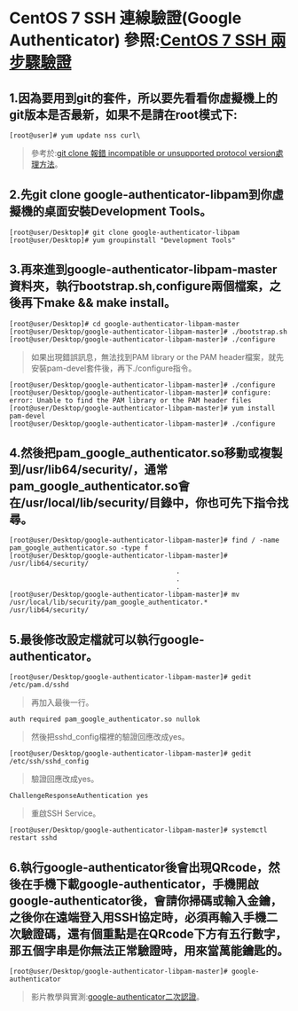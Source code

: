 # CentOS 7 SSH 連線驗證(Google Authenticator)  參照:[CentOS 7 SSH 兩步驟驗證](https://kenwu0310.wordpress.com/2016/12/09/centos-7-ssh-%E9%9B%99%E5%9B%A0%E7%B4%A0%E8%AA%8D%E8%AD%89-using-google-authenticator/)
## 1.因為要用到git的套件，所以要先看看你虛擬機上的git版本是否最新，如果不是請在root模式下:
```
[root@user]# yum update nss curl\
```
>參考於:[git clone 報錯 incompatible or unsupported protocol version處理方法](https://blog.csdn.net/feinifi/article/details/79629904)。
## 2.先git clone google-authenticator-libpam到你虛擬機的桌面安裝Development Tools。
```
[root@user/Desktop]# git clone google-authenticator-libpam
[root@user/Desktop]# yum groupinstall "Development Tools"
```
## 3.再來進到google-authenticator-libpam-master資料夾，執行bootstrap.sh,configure兩個檔案，之後再下make && make install。
```
[root@user/Desktop]# cd google-authenticator-libpam-master
[root@user/Desktop/google-authenticator-libpam-master]# ./bootstrap.sh
[root@user/Desktop/google-authenticator-libpam-master]# ./configure
```
>如果出現錯誤訊息，無法找到PAM library or the PAM header檔案，就先安裝pam-devel套件後，再下./configure指令。
```
[root@user/Desktop/google-authenticator-libpam-master]# ./configure
[root@user/Desktop/google-authenticator-libpam-master]# configure: error: Unable to find the PAM library or the PAM header files
[root@user/Desktop/google-authenticator-libpam-master]# yum install pam-devel
[root@user/Desktop/google-authenticator-libpam-master]# ./configure
```
## 4.然後把pam_google_authenticator.so移動或複製到/usr/lib64/security/，通常pam_google_authenticator.so會在/usr/local/lib/security/目錄中，你也可先下指令找尋。
```
[root@user/Desktop/google-authenticator-libpam-master]# find / -name pam_google_authenticator.so -type f
[root@user/Desktop/google-authenticator-libpam-master]# /usr/lib64/security/
                                          .
                                          .
                                          .
[root@user/Desktop/google-authenticator-libpam-master]# mv /usr/local/lib/security/pam_google_authenticator.* /usr/lib64/security/
```
## 5.最後修改設定檔就可以執行google-authenticator。
```
[root@user/Desktop/google-authenticator-libpam-master]# gedit /etc/pam.d/sshd
```
>再加入最後一行。
```
auth required pam_google_authenticator.so nullok
```
>然後把sshd_config檔裡的驗證回應改成yes。
```
[root@user/Desktop/google-authenticator-libpam-master]# gedit /etc/ssh/sshd_config
```
>驗證回應改成yes。
```
ChallengeResponseAuthentication yes
```
>重啟SSH Service。
```
[root@user/Desktop/google-authenticator-libpam-master]# systemctl restart sshd
```
## 6.執行google-authenticator後會出現QRcode，然後在手機下載google-authenticator，手機開啟google-authenticator後，會請你掃碼或輸入金鑰，之後你在遠端登入用SSH協定時，必須再輸入手機二次驗證碼，還有個重點是在QRcode下方有五行數字，那五個字串是你無法正常驗證時，用來當萬能鑰匙的。
```
[root@user/Desktop/google-authenticator-libpam-master]# google-authenticator
```
>影片教學與實測:[google-authenticator二次認證](https://www.youtube.com/watch?v=xyS7Ms2LalM)。
